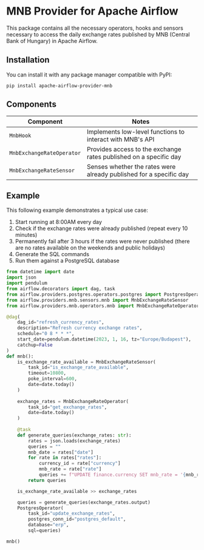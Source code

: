 # MNB Provider for Apache Airflow

This package contains all the necessary operators, hooks and sensors necessary to access the daily exchange rates published by MNB (Central Bank of Hungary) in Apache Airflow.

## Installation

You can install it with any package manager compatible with PyPI:

```
pip install apache-airflow-provider-mnb
```

## Components

| Component | Notes |
| - | - |
| `MnbHook` | Implements low-level functions to interact with MNB's API |
| `MnbExchangeRateOperator` | Provides access to the exchange rates published on a specific day |
| `MnbExchangeRateSensor` | Senses whether the rates were already published for a specific day

## Example
This following example demonstrates a typical use case:

1. Start running at 8:00AM every day
1. Check if the exchange rates were already published (repeat every 10 minutes)
1. Permanently fail after 3 hours if the rates were never published (there are no rates available on the weekends and public holidays)
1. Generate the SQL commands
1. Run them against a PostgreSQL database

```python
from datetime import date
import json
import pendulum
from airflow.decorators import dag, task
from airflow.providers.postgres.operators.postgres import PostgresOperator
from airflow.providers.mnb.sensors.mnb import MnbExchangeRateSensor
from airflow.providers.mnb.operators.mnb import MnbExchangeRateOperator

@dag(
    dag_id="refresh_currency_rates",
    description="Refresh currency exchange rates",
    schedule="0 8 * * *",
    start_date=pendulum.datetime(2023, 1, 16, tz="Europe/Budapest"),
    catchup=False
)
def mnb():
    is_exchange_rate_available = MnbExchangeRateSensor(
        task_id="is_exchange_rate_available",
        timeout=10800,
        poke_interval=600,
        date=date.today()
    )
    
    exchange_rates = MnbExchangeRateOperator(
        task_id="get_exchange_rates",
        date=date.today()
    )
    
    @task
    def generate_queries(exchange_rates: str):
        rates = json.loads(exchange_rates)
        queries = ""
        mnb_date = rates["date"]
        for rate in rates["rates"]:
            currency_id = rate["currency"]
            mnb_rate = rate["rate"]
            queries += f"UPDATE finance.currency SET mnb_rate = '{mnb_rate}', mnb_date = '{mnb_date}' WHERE currency_id = '{currency_id}';\n"
        return queries

    is_exchange_rate_available >> exchange_rates

    queries = generate_queries(exchange_rates.output)
    PostgresOperator(
        task_id="update_exchange_rates",
        postgres_conn_id="postgres_default",
        database="erp",
        sql=queries)

mnb()
```